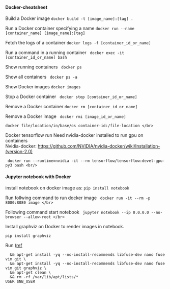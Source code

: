 #### Docker-cheatsheet
 Build a Docker image
```docker build -t [image_name]:[tag] .```

 Run a Docker container specifying a name
```docker run --name [container_name] [image_name]:[tag]```

 Fetch the logs of a container
```docker logs -f [container_id_or_name]```

 Run a command in a running container
``` docker exec -it [container_id_or_name] bash```

 Show running containers
``` docker ps```

 Show all containers
``` docker ps -a```

 Show Docker images
```docker images```

 Stop a Docker container
``` docker stop [container_id_or_name]```

 Remove a Docker container
```docker rm [container_id_or_name]```

 Remove a Docker image
``` docker rmi [image_id_or_name]```

```docker file/location/in/base/os container-id:/file-location </br>```

Docker tensorflow run
Need nvidia-docker installed to run gpu on containers <br/>
Nvidia-docker: https://github.com/NVIDIA/nvidia-docker/wiki/Installation-(version-2.0) <br/>

``` docker run --runtime=nvidia -it --rm tensorflow/tensorflow:devel-gpu-py3 bash <br/>```

#### Jupyter notebook with Docker
install notebook on docker image as:
```pip install notebook```

Run follwing command to run docker image
``` docker run -it --rm -p 8080:8080 image </br>```

Following command start notebook 
``` jupyter notebook --ip 0.0.0.0 --no-browser --allow-root </br>```

Install graphviz on Docker to render images in notebook.

```pip install graphviz```

Run ([ref](https://github.com/pangeo-data/helm-chart/pull/45/commits/60e397299133c2915f5b08fcf36a146eb09c730f)

```apt-get update \
  && apt-get install -yq --no-install-recommends libfuse-dev nano fuse vim git \
  && apt-get install -yq --no-install-recommends libfuse-dev nano fuse vim git graphviz \
  && apt-get clean \
  && rm -rf /var/lib/apt/lists/*
USER $NB_USER 
```

